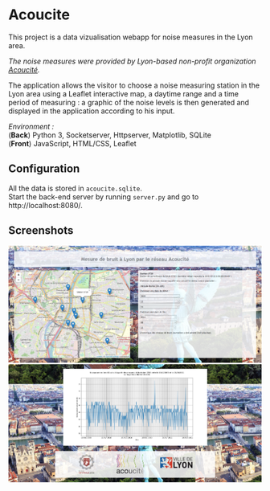 # Acoucite

This project is a data vizualisation webapp for noise measures in the Lyon area. 

*The noise measures were provided by Lyon-based non-profit organization [Acoucité](https://www.acoucite.org/).*

The application allows the visitor to choose a noise measuring station in the Lyon area using a Leaflet interactive map, a daytime range and a time period of measuring : a graphic of the noise levels is then generated and displayed in the application according to his input.

*Environment :*  
   (**Back**) Python 3, Socketserver, Httpserver, Matplotlib, SQLite  
   (**Front**) JavaScript, HTML/CSS, Leaflet
   
## Configuration

All the data is stored in `acoucite.sqlite`.   
   Start the back-end server by running `server.py` and go to http://localhost:8080/.

## Screenshots

![Capture1](https://raw.githubusercontent.com/melkarmo/Acoucite/master/screenshots/screenshot1.PNG)
![Capture2](https://raw.githubusercontent.com/melkarmo/Acoucite/master/screenshots/screenshot2.PNG)

